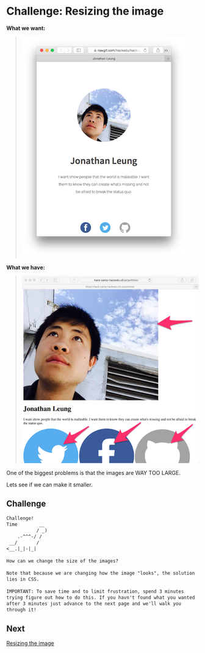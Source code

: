 # Challenge: Resizing the image

**What we want:**

> ![](img/final.png)

**What we have:**

> ![](img/image_size_point.png)

One of the biggest problems is that the images are WAY TOO LARGE.

Lets see if we can make it smaller.

## Challenge

```
Challenge!  
Time        __
           / _)   
    .-^^^-/ /
 __/       /
<__.|_|-|_|

How can we change the size of the images?

Note that because we are changing how the image "looks", the solution lies in CSS.

IMPORTANT: To save time and to limit frustration, spend 3 minutes trying figure out how to do this. If you havn't found what you wanted after 3 minutes just advance to the next page and we'll walk you through it!
```

## Next

[Resizing the image](image_resize_solution.md)